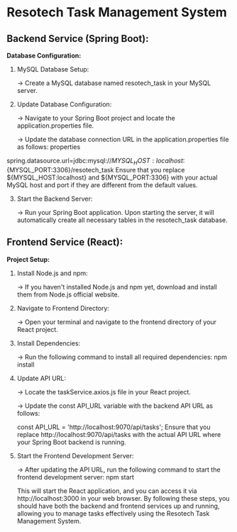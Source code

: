 # **Resotech Task Management System**

## **Backend Service (Spring Boot):**

**Database Configuration:**

1. MySQL Database Setup:
  
   -> Create a MySQL database named resotech_task in your MySQL server.


2. Update Database Configuration:
   
   -> Navigate to your Spring Boot project and locate the application.properties file.
   
   -> Update the database connection URL in the application.properties file as follows:
properties

spring.datasource.url=jdbc:mysql://${MYSQL_HOST:localhost}:${MYSQL_PORT:3306}/resotech_task
   Ensure that you replace ${MYSQL_HOST:localhost} and ${MYSQL_PORT:3306} with your actual MySQL host and port if they are different from the default values.


3. Start the Backend Server:

   -> Run your Spring Boot application. Upon starting the server, it will automatically create all necessary tables in the resotech_task database.

## **Frontend Service (React):**

**Project Setup:**
1. Install Node.js and npm:
   
   -> If you haven't installed Node.js and npm yet, download and install them from Node.js official website.


2. Navigate to Frontend Directory:
   
   -> Open your terminal and navigate to the frontend directory of your React project.


3. Install Dependencies:

   -> Run the following command to install all required dependencies:
   npm install


4. Update API URL:
   
   -> Locate the taskService.axios.js file in your React project.
   
   -> Update the const API_URL variable with the backend API URL as follows:

   const API_URL = 'http://localhost:9070/api/tasks';
   Ensure that you replace http://localhost:9070/api/tasks with the actual API URL where your Spring Boot backend is running.


5. Start the Frontend Development Server:
   
   -> After updating the API URL, run the following command to start the frontend development server:
   npm start

   This will start the React application, and you can access it via http://localhost:3000 in your web browser.
   By following these steps, you should have both the backend and frontend services up and running, allowing you to manage tasks effectively using the Resotech Task Management System.